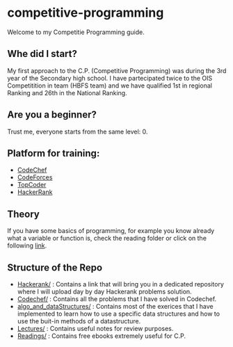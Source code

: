# competitive-programming
Welcome to my Competitie Programming guide. 

## Whe did I start?
My first approach to the C.P. (Competitive Programming) was during the 3rd year of the Secondary high school. 
I have partecipated twice to the OIS Competitition in team (HBFS team) and we have qualified 1st in regional Ranking and 
26th in the National Ranking. 

## Are you a beginner?
Trust me, everyone starts from the same level: 0. 

## Platform for training:
* [CodeChef](https://www.codechef.com/)
* [CodeForces](https://codeforces.com/)
* [TopCoder](https://www.topcoder.com/)
* [HackerRank](https://www.hackerrank.com/)

## Theory

If you have some basics of programming, for example you know already what a variable or function is, check the reading folder or 
click on the following [link](https://github.com/omonimus1/competitive-programming/tree/master/Reading).

## Structure of the Repo

* [Hackerank/](https://github.com/omonimus1/competitive-programming/blob/master/HackerRank/README.md) : Contains a link that will bring you in a dedicated repository where I will upload day by day Hackerank problems solution.
* [Codechef/](https://github.com/omonimus1/competitive-programming/tree/master/codechef) : Contains all the problems that I have solved in Codechef. 
* [algo_and_dataStructures/](https://github.com/omonimus1/competitive-programming/tree/master/algo_and_dataStructure) : Contains most of the exerices that I have implemented to learn how to use a specific data structures and how to use the buit-in methods of a datastructure.
* [Lectures/](https://github.com/omonimus1/competitive-programming/tree/master/Lectures) : Contains useful notes for review purposes.
* [Readings/](https://github.com/omonimus1/competitive-programming/tree/master/Reading) : Contains free ebooks extremely useful for C.P.
